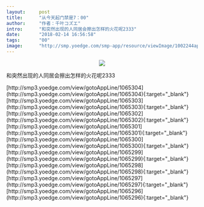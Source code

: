 ```yaml
---
layout:     post
title:      "从今天起门禁是7：00"
author:     "作者：千叶コズエ"
intro:      "和突然出现的人同居会擦出怎样的火花呢2333"
date:       "2018-02-14 16:56:58"
tags:       "00"
image:      "http://smp.yoedge.com/smp-app/resource/viewImage/1002244appline.png"
---
```

<div style="text-align: center">
<p><img src="http://smp.yoedge.com/smp-app/resource/viewImage/1002244appline.png"/></p>
</div>
<p class="post-meta">
<span>和突然出现的人同居会擦出怎样的火花呢2333</span>
</p>
[http://smp3.yoedge.com/view/gotoAppLine/1065304](http://smp3.yoedge.com/view/gotoAppLine/1065304){:target="_blank"}
[http://smp3.yoedge.com/view/gotoAppLine/1065303](http://smp3.yoedge.com/view/gotoAppLine/1065303){:target="_blank"}
[http://smp3.yoedge.com/view/gotoAppLine/1065302](http://smp3.yoedge.com/view/gotoAppLine/1065302){:target="_blank"}
[http://smp3.yoedge.com/view/gotoAppLine/1065301](http://smp3.yoedge.com/view/gotoAppLine/1065301){:target="_blank"}
[http://smp3.yoedge.com/view/gotoAppLine/1065300](http://smp3.yoedge.com/view/gotoAppLine/1065300){:target="_blank"}
[http://smp3.yoedge.com/view/gotoAppLine/1065299](http://smp3.yoedge.com/view/gotoAppLine/1065299){:target="_blank"}
[http://smp3.yoedge.com/view/gotoAppLine/1065298](http://smp3.yoedge.com/view/gotoAppLine/1065298){:target="_blank"}
[http://smp3.yoedge.com/view/gotoAppLine/1065297](http://smp3.yoedge.com/view/gotoAppLine/1065297){:target="_blank"}
[http://smp3.yoedge.com/view/gotoAppLine/1065296](http://smp3.yoedge.com/view/gotoAppLine/1065296){:target="_blank"}


